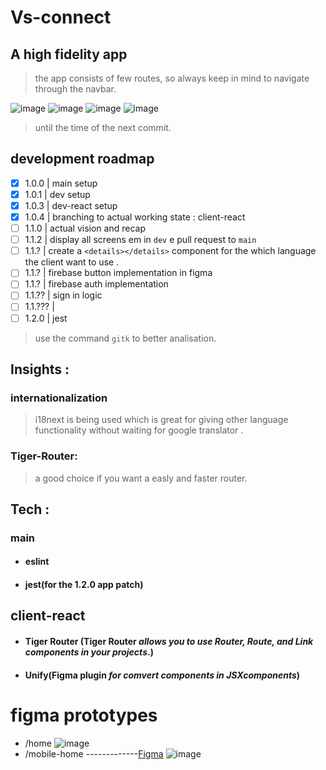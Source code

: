 # Vs-connect 

## A high fidelity app
> the app consists of few routes, so always keep in mind to navigate through the navbar.



![image](https://github.com/97revenge/vs-connect/assets/80254945/cc817514-c6b9-45e9-8b9d-c2d9cc3ca65c)
![image](https://github.com/97revenge/vs-connect/assets/80254945/c867ce85-bf1b-41a3-8f20-8cb92903b86c)
![image](https://github.com/97revenge/vs-connect/assets/80254945/a3962d48-d183-434e-8ae4-cc059e6e78a0)
![image](https://github.com/97revenge/vs-connect/assets/80254945/e934c438-e87f-4dd6-9c08-13888f560d97)
> until the time of the next commit.

## **development roadmap**

- [x]   1.0.0 | main  setup 
- [x]  1.0.1 | dev setup 
- [x]  1.0.3 | dev-react setup 
- [x]  1.0.4 | branching to actual working state : client-react 
- [ ]  1.1.0 | actual vision and recap 
- [ ]  1.1.2 | display all screens em in ``dev`` e pull request to ``main`` 
- [ ]  1.1.? | create a ``<details></details>`` component for the which language the client want to use . 
- [ ]  1.1.? | firebase button implementation in figma
- [ ]  1.1.? | firebase auth implementation 
- [ ]  1.1.?? | sign in logic
- [ ]  1.1.??? | 
- [ ]  1.2.0 | jest 
 > use the command ``gitk`` to better analisation. 

## Insights : 
### internationalization  
> i18next is being used which is great for giving other language functionality without waiting for google translator . 
### Tiger-Router: 
> a good choice if you want a easly and faster router. 



## Tech :
### main
- #### eslint 
- #### jest(for the 1.2.0 app patch)
## client-react
- #### Tiger Router (Tiger Router *allows you to use Router, Route, and Link components in your projects*.)
- #### Unify(Figma plugin *for comvert components in JSXcomponents*)







# figma prototypes 
- /home
![image](https://user-images.githubusercontent.com/80254945/229898599-d02224f0-f6eb-4404-b1b7-ada2038f9922.png)
- /mobile-home -------------[Figma](http://https://www.figma.com/file/6khinzowdFkFD1ikyQNawW/VS-Connect-by-Matheus-Henrique?node-id=1-2&t=Cj6hju7V9u6oLMz2-0 "figma link")
![image](https://user-images.githubusercontent.com/80254945/229898542-d5b7edcd-8807-4017-92cf-939e126e648c.png)



                




